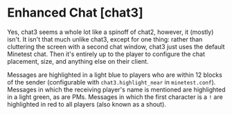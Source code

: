 Enhanced Chat [chat3]
=====================

Yes, chat3 seems a whole lot like a spinoff of chat2, however, it (mostly) isn't. It isn't that much unlike chat3, except for one thing: rather than cluttering the screen with a second chat window, chat3 just uses the default Minetest chat. Then it's entirely up to the player to configure the chat placement, size, and anything else on their client.

Messages are highlighted in a light blue to players who are within 12 blocks of the sender (configurable with `chat3.highlight_near` in `minetest.conf`). Messages in which the receiving player's name is mentioned are highlighted in a light green, as are PMs. Messages in which the first character is a `!` are highlighted in red to all players (also known as a shout).